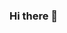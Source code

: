 ### Hi there 👋

<!--
**Arnav-Jhajharia/Arnav-Jhajharia** is a ✨ _special_ ✨ repository because its `README.md` (this file) appears on your GitHub profile.

Here are some ideas to get you started:

- 🔭 I’m currently working on a website
- 🌱 I’m currently learning PHP
- 👯 I’m looking to collaborate on web articles. 
- 💬 Ask me about song suggestions. 
- 📫 How to reach me: https://www.instagram.com/_arnav06__/
- ⚡ Fun fact:  I am a rock enthusiast, ask me for song suggestions, you won't regret it :)
-->
